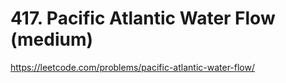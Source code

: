 # 417. Pacific Atlantic Water Flow (medium)

https://leetcode.com/problems/pacific-atlantic-water-flow/
